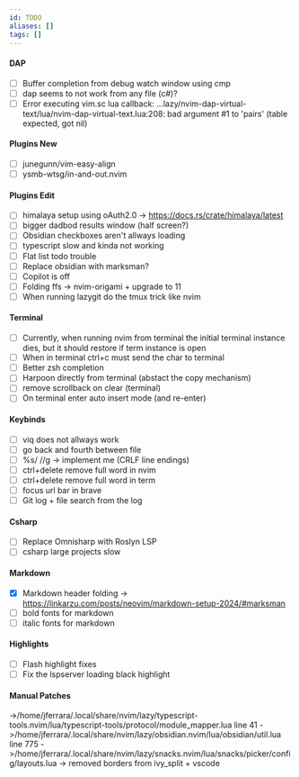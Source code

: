 ```yaml
---
id: TODO
aliases: []
tags: []
---
```


#### DAP 
- [ ] Buffer completion from debug watch window using cmp 
- [ ] dap seems to not work from any file (c#)? 
- [ ] Error executing vim.sc lua callback: ...lazy/nvim-dap-virtual-text/lua/nvim-dap-virtual-text.lua:208: bad argument #1 to 'pairs' (table expected, got nil) 

#### Plugins New 
- [ ] junegunn/vim-easy-align 
- [ ] ysmb-wtsg/in-and-out.nvim 

#### Plugins Edit 
- [ ] himalaya setup using oAuth2.0 -> https://docs.rs/crate/himalaya/latest 
- [ ] bigger dadbod results window (half screen?) 
- [ ] Obsidian checkboxes aren't allways loading 
- [ ] typescript slow and kinda not working 
- [ ] Flat list todo trouble 
- [ ] Replace obsidian with marksman? 
- [ ] Copilot is off 
- [ ] Folding ffs -> nvim-origami + upgrade to 11 
- [ ] When running lazygit do the tmux trick like nvim 

#### Terminal 
- [ ] Currently, when running nvim from terminal the initial terminal instance dies, but it should restore if term instance is open 
- [ ] When in terminal ctrl+c must send the char to terminal 
- [ ] Better zsh completion 
- [ ] Harpoon directly from terminal (abstact the copy mechanism) 
- [ ] remove scrollback on clear (terminal) 
- [ ] On terminal enter auto insert mode (and re-enter) 

#### Keybinds 
- [ ] viq does not allways work 
- [ ] go back and fourth between file 
- [ ] %s///g  -> implement me (CRLF line endings) 
- [ ] ctrl+delete remove full word in nvim 
- [ ] ctrl+delete remove full word in term 
- [ ] focus url bar in brave 
- [ ] Git log + file search from the log 

#### Csharp 
- [ ] Replace Omnisharp with Roslyn LSP 
- [ ] csharp large projects slow 

#### Markdown 
- [x] Markdown header folding -> https://linkarzu.com/posts/neovim/markdown-setup-2024/#marksman 
- [ ] bold fonts for markdown 
- [ ] italic fonts for markdown 

#### Highlights 
- [ ] Flash highlight fixes 
- [ ] Fix the lspserver loading black highlight 

#### Manual Patches
->/home/jferrara/.local/share/nvim/lazy/typescript-tools.nvim/lua/typescript-tools/protocol/module_mapper.lua line 41
->/home/jferrara/.local/share/nvim/lazy/obsidian.nvim/lua/obsidian/util.lua line 775
->/home/jferrara/.local/share/nvim/lazy/snacks.nvim/lua/snacks/picker/config/layouts.lua -> removed borders from ivy_split + vscode

